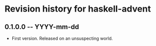 # Revision history for haskell-advent

## 0.1.0.0 -- YYYY-mm-dd

* First version. Released on an unsuspecting world.
